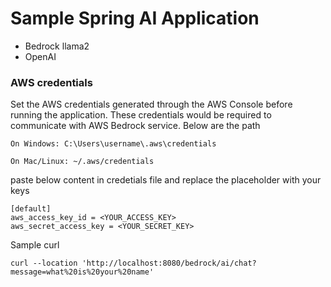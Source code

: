 # Sample Spring AI Application 


* Bedrock llama2
* OpenAI

### AWS credentials 
Set the AWS credentials generated through the AWS Console before running the application.
These credentials would be required to communicate with AWS Bedrock service.
Below are the path

```On Windows: C:\Users\username\.aws\credentials```

```On Mac/Linux: ~/.aws/credentials```

paste below content in credetials file and replace the placeholder with your keys
```agsl
[default]
aws_access_key_id = <YOUR_ACCESS_KEY>
aws_secret_access_key = <YOUR_SECRET_KEY>

```

Sample curl
```shell
curl --location 'http://localhost:8080/bedrock/ai/chat?message=what%20is%20your%20name'
```

